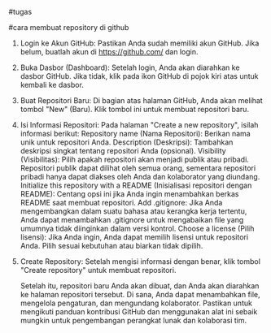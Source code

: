 #tugas 

#cara membuat repository di github

1. Login ke Akun GitHub:
   Pastikan Anda sudah memiliki akun GitHub. Jika belum, buatlah akun di https://github.com/ dan login.
2. Buka Dasbor (Dashboard):
   Setelah login, Anda akan diarahkan ke dasbor GitHub. Jika tidak, klik pada ikon GitHub di pojok kiri atas untuk kembali ke dasbor.
3. Buat Repositori Baru:
   Di bagian atas halaman GitHub, Anda akan melihat tombol "New" (Baru). Klik tombol ini untuk membuat repositori baru.
4. Isi Informasi Repositori:
   Pada halaman "Create a new repository", isilah informasi berikut:
   Repository name (Nama Repositori): Berikan nama unik untuk repositori Anda.
   Description (Deskripsi): Tambahkan deskripsi singkat tentang repositori Anda (opsional).
   Visibility (Visibilitas): Pilih apakah repositori akan menjadi publik atau pribadi. Repositori publik dapat dilihat oleh semua orang, sementara repositori pribadi hanya dapat diakses oleh Anda dan kolaborator yang diundang.
   Initialize this repository with a README (Inisialisasi repositori dengan README): Centang opsi ini jika Anda ingin menambahkan berkas README saat membuat repositori.
   Add .gitignore: Jika Anda mengembangkan dalam suatu bahasa atau kerangka kerja tertentu, Anda dapat menambahkan .gitignore untuk mengabaikan file yang umumnya tidak diinginkan dalam versi kontrol.
   Choose a license (Pilih lisensi): Jika Anda ingin, Anda dapat memilih lisensi untuk repositori Anda. Pilih sesuai kebutuhan atau biarkan tidak dipilih.
 5. Create Repository:
    Setelah mengisi informasi dengan benar, klik tombol "Create repository" untuk membuat repositori.


    Setelah itu, repositori baru Anda akan dibuat, dan Anda akan diarahkan ke halaman repositori tersebut. Di sana, Anda dapat menambahkan file, mengelola pengaturan, dan mengundang kolaborator.
    Pastikan untuk mengikuti panduan kontribusi GitHub dan menggunakan alat ini sebaik mungkin untuk pengembangan perangkat lunak dan kolaborasi tim.
